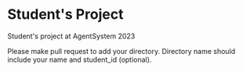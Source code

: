# Student's Project

Student's project at AgentSystem 2023

Please make pull request to add your directory.
Directory name should include your name and student_id (optional).

